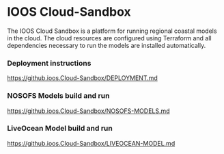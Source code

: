 # IOOS Cloud-Sandbox

The IOOS Cloud Sandbox is a platform for running regional coastal models in the cloud. The cloud resources are configured using Terraform and all dependencies necessary to run the models are installed automatically.

### Deployment instructions
https://github.ioos.Cloud-Sandbox/DEPLOYMENT.md

### NOSOFS Models build and run
https://github.ioos.Cloud-Sandbox/NOSOFS-MODELS.md

### LiveOcean Model build and run
https://github.ioos.Cloud-Sandbox/LIVEOCEAN-MODEL.md
